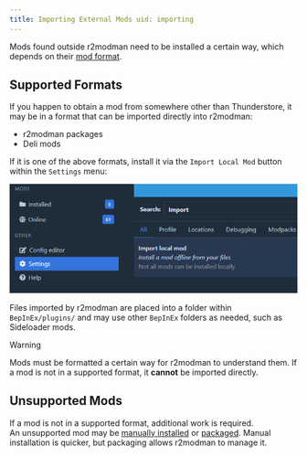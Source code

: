 ```yaml
---
title: Importing External Mods uid: importing
---
```


Mods found outside r2modman need to be installed a certain way, which depends on their [mod format](xref:formats).

## Supported Formats

If you happen to obtain a mod from somewhere other than Thunderstore, it may be in a format that can be imported
directly into r2modman:

- r2modman packages
- Deli mods

If it is one of the above formats, install it via the `Import Local Mod` button within the `Settings` menu:

![local mod import](../images/r2modman/settings/import_local_mod.png)

Files imported by r2modman are placed into a folder within `BepInEx/plugins/` and may use other `BepInEx` folders as
needed, such as Sideloader mods.

> [!WARNING]
> Mods must be formatted a certain way for r2modman to understand them. If a mod is not in a supported format, it **cannot** be imported directly.

## Unsupported Mods

If a mod is not in a supported format, additional work is required.  
An unsupported mod may be [manually installed](manual.md) or [packaged](packaging.md). Manual installation is quicker,
but packaging allows r2modman to manage it.
